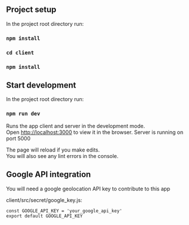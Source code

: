 ## Project setup

In the project root directory run:

### `npm install`

### `cd client`

### `npm install`

## Start development

In the project root directory run:

### `npm run dev`

Runs the app client and server in the development mode.<br>
Open [http://localhost:3000](http://localhost:3000) to view it in the browser.
Server is running on port 5000

The page will reload if you make edits.<br>
You will also see any lint errors in the console.

## Google API integration

You will need a google geolocation API key to contribute to this app

client/src/secret/google_key.js:

```
const GOOGLE_API_KEY = 'your_google_api_key'
export default GOOGLE_API_KEY

```
